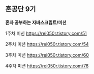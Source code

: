 ## 혼공단 9기

**혼자 공부하는 자바스크립트/미션**

1주차 미션 https://rei050r.tistory.com/51

2주차 미션 https://rei050r.tistory.com/54

3주차 미션 https://rei050r.tistory.com/60

4주차 미션 https://rei050r.tistory.com/76
